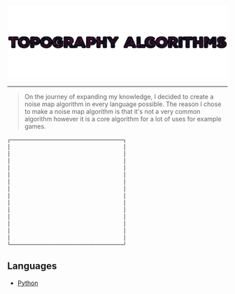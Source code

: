 ![NoisyLanguages](https://github.com/NotReeceHarris/NotReeceHarris/blob/main/cdn/TopographyAlgorithm.png?raw=true)

---

> On the journey of expanding my knowledge, I decided to create a noise map algorithm in every language possible. The reason I chose to make a noise map algorithm is that it's not a very common algorithm however it is a core algorithm for a lot of uses for example games.

```ascii
┌────────────────────────────────────┐
│                                    │
│                                    │
│                                    │
│                                    │
│                                    │
│                                    │
│                                    │
│                                    │
│                                    │
│                                    │
│                                    │
│                                    │
│                                    │
│                                    │
└────────────────────────────────────┘
```


## Languages
- [Python](https://github.com/NotReeceHarris/NoisyLanguages/tree/main/src/Python)
